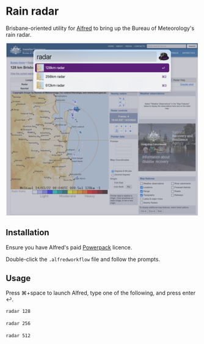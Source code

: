 # Rain radar

Brisbane-oriented utility for [Alfred](https://alfredapp.com) to bring up the Bureau of Meteorology's rain radar.

![Screenshot of the workflow showing options for 128, 256 and 512km range.](screenshot.png)

## Installation

Ensure you have Alfred's paid [Powerpack](https://www.alfredapp.com/powerpack/) licence.

Double-click the `.alfredworkflow` file and follow the prompts.

## Usage

Press ⌘+space to launch Alfred, type one of the following, and press enter ↩.

```
radar 128

radar 256

radar 512
```
